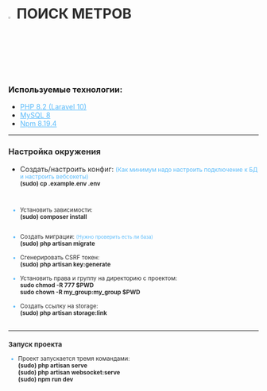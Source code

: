 <h1 style="color: #2c2c2c;">
    <img src="https://avatars.githubusercontent.com/u/180920011?s=200&v=4" style="width: 2%"> 
    ПОИСК МЕТРОВ
</h1>
<br>
<h3>Используемые технологии:</h3>
<ul>
    <li>
        <a href="#" style="color: #57bafb;">PHP 8.2 (Laravel 10)</a>
    </li>
    <li>
        <a href="#" style="color: #57bafb;">MySQL 8</a>
    </li>
    <li>
        <a href="#" style="color: #57bafb;">Npm 8.19.4</a>
    </li>
</ul>
<hr>
<h3 style="color: #2c2c2c;">Настройка окружения</h3>
<ul>
    <li>
        <p>
            <span style="color: #2c2c2c;">Создать/настроить конфиг: <small style="color: #57bafb;">(Как минимум надо настроить подключение к БД и настроить вебсокеты)</span><br>
            <b style="color: #2c2c2c;">(sudo) cp .example.env .env</b><br>
        </p>
    </li>
    <br />
    <li>
        <p>
            <span style="color: #2c2c2c;">Установить зависимости:</span><br>
            <b style="color: #2c2c2c;">(sudo) composer install</b><br>
        </p>
    </li>
    <br />
    <li>
        <span style="color: #2c2c2c;">Создать миграции: <small style="color: #57bafb;">(Нужно проверить есть ли база)</small></span><br>
        <b style="color: #2c2c2c;">(sudo) php artisan migrate</b><br>
    </li>
    <br />
    <li>
        <span style="color: #2c2c2c;">Сгенерировать CSRF токен:</span><br>
        <b style="color: #2c2c2c;">(sudo) php artisan key:generate</b><br>
    </li>
    <br />
    <li>
        <span style="color: #2c2c2c;">Установить права и группу на директорию с проектом:</span><br>
        <b style="color: #2c2c2c;">sudo chmod -R 777 $PWD</b><br>
        <b style="color: #2c2c2c;">sudo chown -R my_group:my_group $PWD</b><br>
    </li>
    <br />
    <li>
        <span style="color: #2c2c2c;">Создать ссылку на storage:</span><br>
        <b style="color: #2c2c2c;">(sudo) php artisan storage:link</b><br>
    </li>
    <br />
</ul>
<hr>
<h3 style="color: #2c2c2c;">Запуск проекта</h3>
<ul>
    <li>
        <p>
            <span style="color: #2c2c2c;">Проект запускается тремя командами:</span><br>
            <b style="color: #2c2c2c;">(sudo) php artisan serve</b><br>
            <b style="color: #2c2c2c;">(sudo) php artisan websocket:serve</b><br>
            <b style="color: #2c2c2c;">(sudo) npm run dev</b><br>
        </p>
    </li>
    <br />
</ul>
